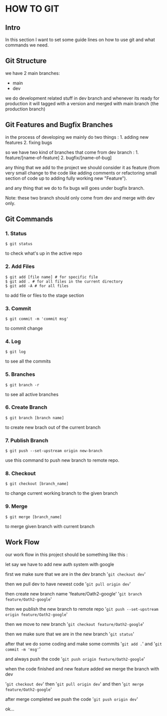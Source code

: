 # HOW TO GIT

## Intro

In this section I want to set some guide lines on how to use git and what commands we need.

## Git Structure

we have 2 main branches:

+ main
+ dev

we do development related stuff in dev branch and whenever its ready for production it will tagged with a version and merged with main branch (the production branch)

## Git Features and Bugfix Branches

in the process of developing we mainly do two things :
    1. adding new features
    2. fixing bugs

so we have two kind of branches that come from dev branch :
    1. feature/[name-of-feature]
    2. bugfix/[name-of-bug]

any thing that we add to the project we should consider it as feature (from very small change to the code like adding comments or refactoring small section of code up to adding fully working new "Feature").

and any thing that we do to fix bugs will goes under bugfix branch.

Note: these two branch should only come from dev and merge with dev only.

## Git Commands

### 1. Status

```console
$ git status
```

to check what's up in the active repo

### 2. Add Files

``` console
$ git add [file name] # for specific file
$ git add . # for all files in the current directory
$ git add -A # for all files
```

to add file or files to the stage section

### 3. Commit

``` console
$ git commit -m 'commit msg'
```

to commit change

### 4. Log

``` console
$ git log
```

to see all the commits

### 5. Branches

``` console
$ git branch -r
```

to see all active branches

### 6. Create Branch

``` console
$ git branch [branch name]
```

to create new brach out of the current branch


### 7. Publish Branch

``` console
$ git push --set-upstream origin new-branch
```
use this command to push new branch to remote repo.

### 8. Checkout

``` console
$ git checkout [branch_name]
```

to change current working branch to the given branch

### 9. Merge

``` console
$ git merge [branch_name]

```

to merge given branch with current branch

## Work Flow

our work flow in this project should be something like this :

let say we have to add new auth system with google

first we make sure that we are in the dev branch '`git checkout dev`'

then we pull dev to have newest code '`git pull origin dev`'

then create new branch name 'feature/Oath2-google' '`git branch feature/Oath2-google`'

then we publish the new branch to remote repo '`git push --set-upstream origin feature/Oath2-google`'

then we move to new branch '`git checkout feature/Oath2-google`'

then we make sure that we are in the new branch '`git status`'

after that we do some coding and make some commits '`git add .`' and '`git commit -m 'msg'`'

and always push the code '`git push origin feature/Oath2-google`'

when the code finished and new feature added we merge the branch with dev

'`git checkout dev`' then '`git pull origin dev`' and then '`git merge feature/Oath2-google`'

after merge completed we push the code '`git push origin dev`'


ok...